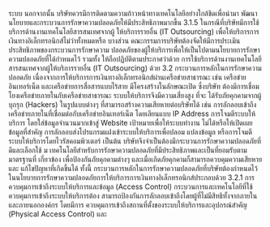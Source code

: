 ระบบ นอกจากนั้น บริษัทควรมีการติดตามความก้าวหน้าทางเทคโนโลยีอย่างใกล้ชิดเพื่อนำมา
พัฒนานโยบายและกระบวนการรักษาความปลอดภัยให้มีประสิทธิภาพมากขึ้น
3.1.5
ในกรณีที่บริษัทมีการใช้บริการด้านงานเทคโนโลยีสารสนเทศจากผู้
ให้บริการรายอื่น (IT Outsourcing) เพื่อให้บริการการเงินทางอิเล็กทรอนิกส์ไม่ว่าทั้งหมดหรือ
บางส่วน คณะกรรมการบริษัทต้องจัดให้มีการประเมินประสิทธิภาพของกระบวนการรักษาความ
ปลอดภัยของผู้ให้บริการเพื่อให้เป็นไปตามนโยบายการรักษาความปลอดภัยที่ได้กำหนดไว้ รวมทั้ง
ให้ถือปฏิบัติตามประกาศว่าด้วย การใช้บริการด้านงานเทคโนโลยีสารสนเทศจากผู้ให้บริการรายอื่น
(IT Outsourcing) ด้วย
3.2 กระบวนการหลักในการรักษาความปลอดภัย
เนื่องจากการให้บริการการเงินทางอิเล็กทรอนิกส์ผ่านเครือข่ายสาธารณะ เช่น
เครือข่ายอินเทอร์เน็ต และเครือข่ายการสื่อสารแบบไร้สาย มีโครงสร้างในลักษณะเปิด ซึ่งบริษัท
ต้องมีการเชื่อมโยงเครือข่ายภายในกับเครือข่ายสาธารณะ ระบบให้บริการจึงมีความเสี่ยงสูง ที่จะ
ได้รับภัยคุกคามจากผู้บุกรุก (Hackers) ในรูปแบบต่างๆ ที่สามารถสร้างความเสียหายต่อบริษัทได้
เช่น การลักลอบเข้าถึงเครือข่ายภายในที่เชื่อมต่อกับเครือข่ายอินเทอร์เน็ต โดยเลียนแบบ IP Address
การโจมตีระบบให้บริการ โดยใส่ข้อมูลจำนวนมากเข้าสู่ Website เป้าหมายเพื่อให้ระบบทำงาน
ไม่ได้หรือให้เปิดเผยข้อมูลที่สำคัญ การลักลอบส่งโปรแกรมแฝงเข้าระบบให้บริการเพื่อปลอม
แปลงข้อมูล หรือการโจมตีระบบให้บริการโดยไวรัสคอมพิวเตอร์ เป็นต้น
บริษัทจึงจําเป็นต้องมีกระบวนการรักษาความปลอดภัยที่ดีและเลือกใช้
ม
เทคโนโลยีสำหรับการรักษาความปลอดภัยที่มีประสิทธิภาพและเป็นที่ยอมรับตามมาตรฐานที่
เกี่ยวข้อง เพื่อป้องกันภัยคุกคามต่างๆ และเมื่อเกิดภัยคุกคามก็สามารถควบคุมความเสียหายและ
แก้ไขปัญหาที่เกิดขึ้นได้ ทั้งนี้ กระบวนการหลักในการรักษาความปลอดภัยที่บริษัทต้องกำหนดไว้
ในนโยบายการรักษาความปลอดภัยการให้บริการการเงินทางอิเล็กทรอนิกส์ประกอบด้วย
3.2.1 การควบคุมการเข้าถึงระบบให้บริการและข้อมูล (Access Control)
กระบวนการและเทคโนโลยีที่ใช้ควบคุมการเข้าถึงระบบให้บริการต้อง
สามารถป้องกันการลักลอบเข้าถึงโดยผู้ที่ไม่มีสิทธิทั้งจากภายในและภายนอกองค์กร โดยมีการ
ควบคุมการเข้าถึงสถานที่ตั้งของระบบให้บริการและอุปกรณ์สำคัญ (Physical Access Control) และ
